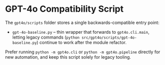 # GPT-4o Compatibility Script

The `gpt4o/scripts` folder stores a single backwards-compatible entry point:

- `gpt-4o-baseline.py` – thin wrapper that forwards to `gpt4o.cli.main`, letting
  legacy commands (`python src/gpt4o/scripts/gpt-4o-baseline.py`) continue to
  work after the module refactor.

Prefer running `python -m gpt4o.cli` or `python -m gpt4o.pipeline` directly for
new automation, and keep this script solely for legacy tooling.
